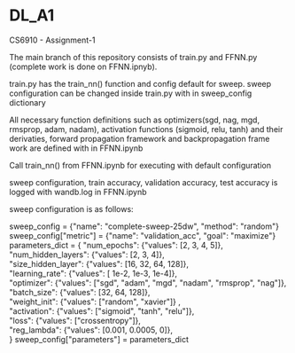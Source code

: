 # DL_A1
CS6910 - Assignment-1

The main branch of this repository consists of train.py and FFNN.py (complete work is done on FFNN.ipnyb).

train.py has the train_nn() function and config default for sweep.
sweep configuration can be changed inside train.py with in sweep_config dictionary

All necessary function definitions such as optimizers(sgd, nag, mgd, rmsprop, adam, nadam), 
activation functions (sigmoid, relu, tanh) and their derivaties, forward propagation framework and
backpropagation frame work are defined with in FFNN.ipynb

Call train_nn() from FFNN.ipynb for executing with default configuration

sweep configuration, train accuracy, validation accuracy, test accuracy is logged with wandb.log in FFNN.ipynb

sweep configuration is as follows:

sweep_config = {"name": "complete-sweep-25dw", "method": "random"}
sweep_config["metric"] = {"name": "validation_acc", "goal": "maximize"}
parameters_dict = {
                "num_epochs": {"values": [2, 3, 4, 5]}, \
                "num_hidden_layers": {"values": [2, 3, 4]}, \
                "size_hidden_layer": {"values": [16, 32, 64, 128]}, \
                "learning_rate": {"values": [ 1e-2, 1e-3, 1e-4]}, \
                "optimizer": {"values": ["sgd", "adam", "mgd", "nadam", "rmsprop", "nag"]}, \
                "batch_size": {"values": [32, 64, 128]}, \
                "weight_init": {"values": ["random", "xavier"]} , \
                "activation": {"values": ["sigmoid", "tanh", "relu"]}, \
                "loss": {"values": ["crossentropy"]}, \
                "reg_lambda": {"values": [0.001, 0.0005, 0]}, \
                  }
sweep_config["parameters"] = parameters_dict

